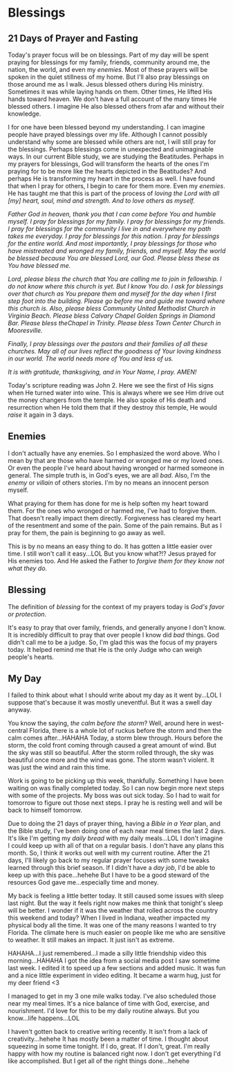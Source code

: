 # Blessings

## 21 Days of Prayer and Fasting

Today's prayer focus will be on blessings. Part of my day will be spent praying for blessings for my family, friends, community around me, the nation, the world, and even my *enemies*. Most of these prayers will be spoken in the quiet stillness of my home. But I'll also pray blessings on those around me as I walk. Jesus blessed others during His ministry. Sometimes it was while laying hands on them. Other times, He lifted His hands toward heaven. We don't have a full account of the many times He blessed others. I imagine He also blessed others from afar and without their knowledge.

I for one have been blessed beyond my understanding. I can imagine people have prayed blessings over my life. Although I cannot possibly understand why some are blessed while others are not, I will still pray for the blessings. Perhaps blessings come in unexpected and unimaginable ways. In our current Bible study, we are studying the Beatitudes. Perhaps in my prayers for blessings, God will transform the hearts of the ones I'm praying for to be more like the hearts depicted in the Beatitudes? And perhaps He is transforming my heart in the process as well. I have found that when I pray for others, I begin to care for them more. Even my *enemies*. He has taught me that this is part of the process of *loving the Lord with all [my] heart, soul, mind and strength. And to love others as myself.*

*Father God in heaven, thank you that I can come before You and humble myself. I pray for blessings for my family. I pray for blessings for my friends. I pray for blessings for the community I live in and everywhere my path takes me everyday. I pray for blessings for this nation. I pray for blessings for the entire world. And most importantly, I pray blessings for those who have mistreated and wronged my family, friends, and myself. May the world be blessed because You are blessed Lord, our God. Please bless these as You have blessed me.*

*Lord, please bless the church that You are calling me to join in fellowship. I do not know where this church is yet. But I know You do. I ask for blessings over that church as You prepare them and myself for the day when I first step foot into the building. Please go before me and guide me toward where this church is. Also, please bless Community United Methodist Church in Virginia Beach. Please bless Calvary Chapel Golden Springs in Diamond Bar. Please bless theChapel in Trinity. Please bless Town Center Church in Mooresville.*

*Finally, I pray blessings over the pastors and their families of all these churches. May all of our lives reflect the goodness of Your loving kindness in our world. The world needs more of You and less of us.*

*It is with gratitude, thanksgiving, and in Your Name, I pray. AMEN!*

Today's scripture reading was John 2. Here we see the first of His signs when He turned water into wine. This is always where we see Him drive out the money changers from the temple. He also spoke of His death and resurrection when He told them that if they destroy *this* temple, He would *raise* it again in 3 days.

## Enemies

I don't actually have any enemies. So I emphasized the word above. Who I mean by that are those who have harmed or wronged me or my loved ones. Or even the people I've heard about having wronged or harmed someone in general. The simple truth is, in God's eyes, we are all *bad*. Also, I'm the *enemy* or *villain* of others stories. I'm by no means an innocent person myself.

What praying for them has done for me is help soften my heart toward them. For the ones who wronged or harmed me, I've had to forgive them. That doesn't really impact them directly. Forgiveness has cleared my heart of the resentment and some of the pain. Some of the pain remains. But as I pray for them, the pain is beginning to go away as well.

This is by no means an easy thing to do. It has gotten a little easier over time. I still won't call it easy...LOL But you know what?!? Jesus prayed for His enemies too. And He asked the Father to *forgive them for they know not what they do.*

## Blessing

The definition of *blessing* for the context of my prayers today is *God's favor or protection*.

It's easy to pray that over family, friends, and generally anyone I don't know. It is incredibly difficult to pray that over people I know did *bad* things. God didn't call me to be a judge. So, I'm glad this was the focus of my prayers today. It helped remind me that He is the only Judge who can weigh people's hearts.

## My Day

I failed to think about what I should write about my day as it went by...LOL I suppose that's because it was mostly uneventful. But it was a swell day anyway.

You know the saying, *the calm before the storm*? Well, around here in west-central Florida, there is a whole lot of ruckus before the storm and then the calm comes after...HAHAHA Today, a storm blew through. Hours before the storm, the cold front coming through caused a great amount of wind. But the sky was still so beautiful. After the storm rolled through, the sky was beautiful once more and the wind was gone. The storm wasn't violent. It was just the wind and rain this time.

Work is going to be picking up this week, thankfully. Something I have been waiting on was finally completed today. So I can now begin more next steps with some of the projects. My boss was out sick today. So I had to wait for tomorrow to figure out those next steps. I pray he is resting well and will be back to himself tomorrow.

Due to doing the 21 days of prayer thing, having a *Bible in a Year* plan, and the Bible study, I've been doing one of each near meal times the last 2 days. It's like I'm getting my *daily bread* with my daily meals...LOL I don't imagine I could keep up with all of that on a regular basis. I don't have any plans this month. So, I think it works out well with my current routine. After the 21 days, I'll likely go back to my regular prayer focuses with some tweaks learned through this brief season. If I didn't have a *day job*, I'd be able to keep up with this pace...hehehe But I have to be a good steward of the resources God gave me...especially time and money.

My back is feeling a little better today. It still caused some issues with sleep last night. But the way it feels right now makes me think that tonight's sleep will be better. I wonder if it was the weather that rolled across the country this weekend and today? When I lived in Indiana, weather impacted my physical body all the time. It was one of the many reasons I wanted to try Florida. The climate here is much easier on people like me who are sensitive to weather. It still makes an impact. It just isn't as extreme.

HAHAHA...I just remembered...I made a silly little friendship video this morning...HAHAHA I got the idea from a social media post I saw sometime last week. I edited it to speed up a few sections and added music. It was fun and a nice little experiment in video editing. It became a warm hug, just for my deer friend <3

I managed to get in my 3 one mile walks today. I've also scheduled those near my meal times. It's a nice balance of time with God, exercise, and nourishment. I'd love for this to be my daily routine always. But you know...life happens...LOL

I haven't gotten back to creative writing recently. It isn't from a lack of creativity...hehehe It has mostly been a matter of time. I thought about squeezing in some time tonight. If I do, great. If I don't, great. I'm really happy with how my routine is balanced right now. I don't get everything I'd like accomplished. But I get all of the right things done...hehehe